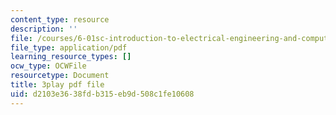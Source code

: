```yaml
---
content_type: resource
description: ''
file: /courses/6-01sc-introduction-to-electrical-engineering-and-computer-science-i-spring-2011/d2103e3638fdb315eb9d508c1fe10608_sNLB6_ZIfX0.pdf
file_type: application/pdf
learning_resource_types: []
ocw_type: OCWFile
resourcetype: Document
title: 3play pdf file
uid: d2103e36-38fd-b315-eb9d-508c1fe10608
---
```

